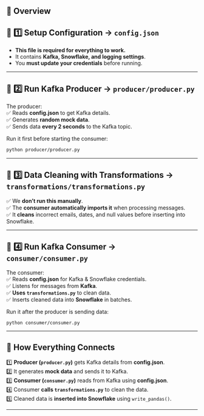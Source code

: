 ## 🔹 Overview  

## 🔹 1️⃣ Setup Configuration → `config.json`  
- **This file is required for everything to work.**  
- It contains **Kafka, Snowflake, and logging settings**.  
- You **must update your credentials** before running.  

---

## 🔹 2️⃣ Run Kafka Producer → `producer/producer.py`  
The producer:  
✅ Reads **config.json** to get Kafka details.  
✅ Generates **random mock data**.  
✅ Sends data **every 2 seconds** to the Kafka topic.  

Run it first before starting the consumer:  
```bash
python producer/producer.py
```

---

## 🔹 3️⃣ Data Cleaning with Transformations → `transformations/transformations.py`  
✅ We **don’t run this manually**.  
✅ The **consumer automatically imports it** when processing messages.  
✅ It **cleans** incorrect emails, dates, and null values before inserting into Snowflake.  

---

## 🔹 4️⃣ Run Kafka Consumer → `consumer/consumer.py`  
The consumer:  
✅ Reads **config.json** for Kafka & Snowflake credentials.  
✅ Listens for messages from **Kafka**.  
✅ **Uses `transformations.py`** to clean data.  
✅ Inserts cleaned data into **Snowflake** in batches.  

Run it after the producer is sending data:  
```bash
python consumer/consumer.py
```

---

## 🔄 How Everything Connects  

1️⃣ **Producer (`producer.py`)** gets Kafka details from **config.json**.  
2️⃣ It generates **mock data** and sends it to Kafka.  
3️⃣ **Consumer (`consumer.py`)** reads from Kafka using **config.json**.  
4️⃣ Consumer **calls `transformations.py`** to clean the data.  
5️⃣ Cleaned data is **inserted into Snowflake** using `write_pandas()`.  

---

